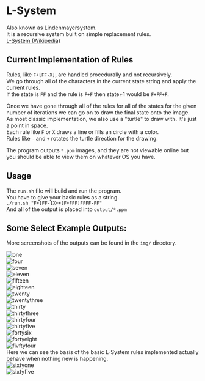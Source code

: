 # L-System
Also known as Lindenmayersystem.  
It is a recursive system built on simple replacement rules.  
[L-System (Wikipedia)](https://en.wikipedia.org/wiki/L-system)  

## Current Implementation of Rules
Rules, like `F+[FF-X]`, are handled procedurally and not recursively.  
We go through all of the characters in the current state string and apply the current rules.  
If the state is `FF` and the rule is `F+F` then state+1 would be `F+FF+F`.  
  
Once we have gone through all of the rules for all of the states for the given number of iterations we can go on to draw the final state onto the image.  
As most classic implementation, we also use a "turtle" to draw with. It's just a point in space.  
Each rule like `F` or `X` draws a line or fills an circle with a color.  
Rules like `-` and `+` rotates the turtle direction for the drawing.  

The program outputs `*.ppm` images, and they are not viewable online but you should be able to view them on whatever OS you have.

## Usage
The `run.sh` file will build and run the program.  
You have to give your basic rules as a string.  
```./run.sh "F+[FF-]X++[F+FFF]FFFF-FF"```  
And all of the output is placed into `output/*.ppm`  
  
## Some Select Example Outputs:
More screenshots of the outputs can be found in the `img/` directory.  

![one](https://github.com/Rackhamn/L-System-One/blob/main/img/lsys_img_1.png)  
![four](https://github.com/Rackhamn/L-System-One/blob/main/img/lsys_img_4.png)  
![seven](https://github.com/Rackhamn/L-System-One/blob/main/img/lsys_img_7.png)  
![eleven](https://github.com/Rackhamn/L-System-One/blob/main/img/lsys_img_11.png)  
![fifteen](https://github.com/Rackhamn/L-System-One/blob/main/img/lsys_img_15.png)  
![eighteen](https://github.com/Rackhamn/L-System-One/blob/main/img/lsys_img_18.png)  
![twenty](https://github.com/Rackhamn/L-System-One/blob/main/img/lsys_img_20.png)  
![twentythree](https://github.com/Rackhamn/L-System-One/blob/main/img/lsys_img_23.png)  
![thirty](https://github.com/Rackhamn/L-System-One/blob/main/img/lsys_img_30.png)  
![thirtythree](https://github.com/Rackhamn/L-System-One/blob/main/img/lsys_img_33.png)  
![thirtyfour](https://github.com/Rackhamn/L-System-One/blob/main/img/lsys_img_34.png)  
![thirtyfive](https://github.com/Rackhamn/L-System-One/blob/main/img/lsys_img_35.png)  
![fortysix](https://github.com/Rackhamn/L-System-One/blob/main/img/lsys_img_46.png)  
![fortyeight](https://github.com/Rackhamn/L-System-One/blob/main/img/lsys_img_48.png)  
![fivftyfour](https://github.com/Rackhamn/L-System-One/blob/main/img/lsys_img_54.png)  
Here we can see the basis of the basic L-System rules implemented actually behave when nothing new is happening.  
![sixtyone](https://github.com/Rackhamn/L-System-One/blob/main/img/lsys_img_61.png)  
![sixtyfive](https://github.com/Rackhamn/L-System-One/blob/main/img/lsys_img_65.png)
